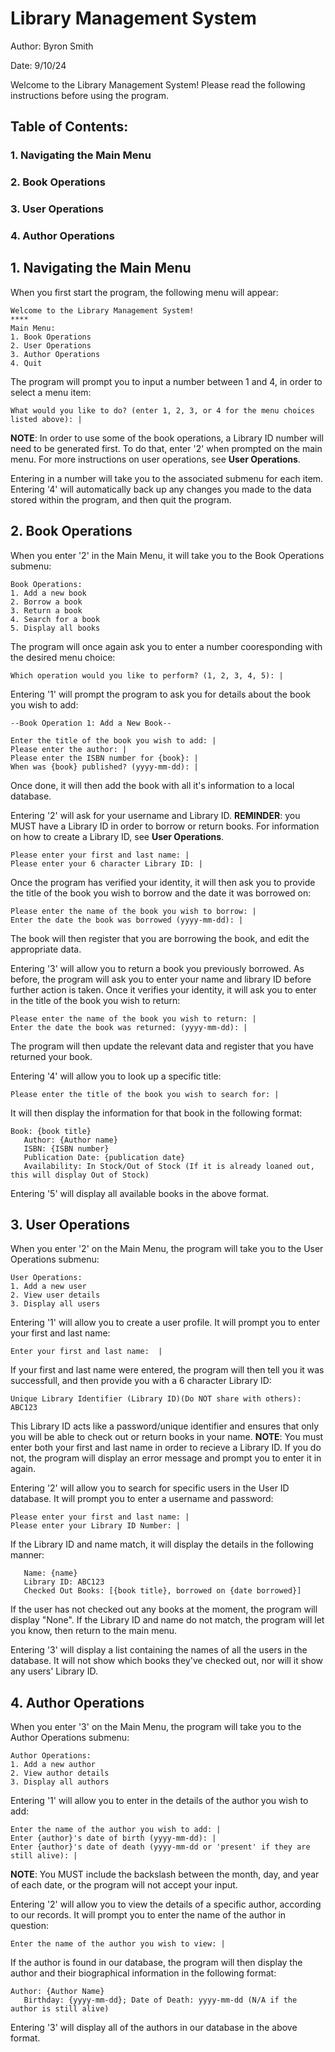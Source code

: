 # Library Management System

Author: Byron Smith

Date: 9/10/24

Welcome to the Library Management System! Please read the following instructions before using the program.

## Table of Contents:

### 1. Navigating the Main Menu
### 2. Book Operations
### 3. User Operations
### 4. Author Operations


## 1. Navigating the Main Menu

When you first start the program, the following menu will appear:

    Welcome to the Library Management System!
    ****
    Main Menu:
    1. Book Operations
    2. User Operations
    3. Author Operations
    4. Quit

The program will prompt you to input a number between 1 and 4, in order to select a menu item:

    What would you like to do? (enter 1, 2, 3, or 4 for the menu choices listed above): |

__NOTE__: In order to use some of the book operations, a Library ID number will need to be generated first. To do that, enter '2' when prompted on the main menu. For more instructions on user operations, see __User Operations__.

Entering in a number will take you to the associated submenu for each item. Entering '4' will automatically back up any changes you made to the data stored within the program, and then quit the program.

## 2. Book Operations

When you enter '2' in the Main Menu, it will take you to the Book Operations submenu:

    Book Operations:
    1. Add a new book
    2. Borrow a book
    3. Return a book
    4. Search for a book
    5. Display all books

The program will once again ask you to enter a number cooresponding with the desired menu choice:

    Which operation would you like to perform? (1, 2, 3, 4, 5): |

Entering '1' will prompt the program to ask you for details about the book you wish to add:

    --Book Operation 1: Add a New Book--
    
    Enter the title of the book you wish to add: |
    Please enter the author: |
    Please enter the ISBN number for {book}: |
    When was {book} published? (yyyy-mm-dd): |

Once done, it will then add the book with all it's information to a local database.

Entering '2' will ask for your username and Library ID. __REMINDER__: you MUST have a Library ID in order to borrow or return books. For information on how to create a Library ID, see __User Operations__.

    Please enter your first and last name: |
    Please enter your 6 character Library ID: |

Once the program has verified your identity, it will then ask you to provide the title of the book you wish to borrow and the date it was borrowed on:

    Please enter the name of the book you wish to borrow: |
    Enter the date the book was borrowed (yyyy-mm-dd): |

The book will then register that you are borrowing the book, and edit the appropriate data.

Entering '3' will allow you to return a book you previously borrowed. As before, the program will ask you to enter your name and library ID before further action is taken.
Once it verifies your identity, it will ask you to enter in the title of the book you wish to return:

    Please enter the name of the book you wish to return: |
    Enter the date the book was returned: (yyyy-mm-dd): |

The program will then update the relevant data and register that you have returned your book.

Entering '4' will allow you to look up a specific title:

    Please enter the title of the book you wish to search for: |

It will then display the information for that book in the following format:

    Book: {book title}
       Author: {Author name}
       ISBN: {ISBN number}
       Publication Date: {publication date}
       Availability: In Stock/Out of Stock (If it is already loaned out, this will display Out of Stock)

Entering '5' will display all available books in the above format.

## 3. User Operations

When you enter '2' on the Main Menu, the program will take you to the User Operations submenu:

    User Operations:
    1. Add a new user
    2. View user details
    3. Display all users

Entering '1' will allow you to create a user profile. It will prompt you to enter your first and last name:

    Enter your first and last name:  |

If your first and last name were entered, the program will then tell you it was successfull, and then provide you with a 6 character Library ID:

    Unique Library Identifier (Library ID)(Do NOT share with others): ABC123

This Library ID acts like a password/unique identifier and ensures that only you will be able to check out or return books in your name.
__NOTE__: You must enter both your first and last name in order to recieve a Library ID. If you do not, the program will display an error message and prompt you to enter it in again.

Entering '2' will allow you to search for specific users in the User ID database. It will prompt you to enter a username and password:

    Please enter your first and last name: |
    Please enter your Library ID Number: |

If the Library ID and name match, it will display the details in the following manner:

       Name: {name}
       Library ID: ABC123
       Checked Out Books: [{book title}, borrowed on {date borrowed}]
       
If the user has not checked out any books at the moment, the program will display "None". If the Library ID and name do not match, the program will let you know, then return to the main menu. 

Entering '3' will display a list containing the names of all the users in the database. It will not show which books they've checked out, nor will it show any users' Library ID.

## 4. Author Operations

When you enter '3' on the Main Menu, the program will take you to the Author Operations submenu:

    Author Operations:
    1. Add a new author
    2. View author details
    3. Display all authors

Entering '1' will allow you to enter in the details of the author you wish to add:

    Enter the name of the author you wish to add: |
    Enter {author}'s date of birth (yyyy-mm-dd): |
    Enter {author}'s date of death (yyyy-mm-dd or 'present' if they are still alive): |

__NOTE__: You MUST include the backslash between the month, day, and year of each date, or the program will not accept your input.

Entering '2' will allow you to view the details of a specific author, according to our records. It will prompt you to enter the name of the author in question:

    Enter the name of the author you wish to view: |

If the author is found in our database, the program will then display the author and their biographical information in the following format:

    Author: {Author Name}
       Birthday: {yyyy-mm-dd}; Date of Death: yyyy-mm-dd (N/A if the author is still alive)

Entering '3' will display all of the authors in our database in the above format.
       
